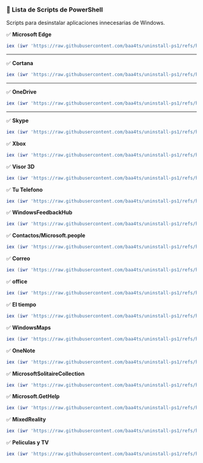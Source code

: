 ### **📜 Lista de Scripts de PowerShell**  
Scripts para desinstalar aplicaciones innecesarias de Windows.  

✅ **Microsoft Edge**  
```powershell
iex (iwr 'https://raw.githubusercontent.com/baa4ts/uninstall-ps1/refs/heads/main/scripts/edge.ps1' -UseBasicParsing).Content
```
---  
✅ **Cortana**  
```powershell
iex (iwr 'https://raw.githubusercontent.com/baa4ts/uninstall-ps1/refs/heads/main/scripts/cortana.ps1' -UseBasicParsing).Content
```
---  
✅ **OneDrive**  
```powershell
iex (iwr 'https://raw.githubusercontent.com/baa4ts/uninstall-ps1/refs/heads/main/scripts/onedrive.ps1' -UseBasicParsing).Content
```
---  
✅ **Skype**  
```powershell
iex (iwr 'https://raw.githubusercontent.com/baa4ts/uninstall-ps1/refs/heads/main/scripts/skype.ps1' -UseBasicParsing).Content
```
✅ **Xbox**  
```powershell
iex (iwr 'https://raw.githubusercontent.com/baa4ts/uninstall-ps1/refs/heads/main/scripts/xbox.ps1' -UseBasicParsing).Content
```
✅ **Visor 3D**  
```powershell
iex (iwr 'https://raw.githubusercontent.com/baa4ts/uninstall-ps1/refs/heads/main/scripts/visor3d.ps1' -UseBasicParsing).Content
```
✅ **Tu Telefono**  
```powershell
iex (iwr 'https://raw.githubusercontent.com/baa4ts/uninstall-ps1/refs/heads/main/scripts/tu_telefono.ps1' -UseBasicParsing).Content
```
✅ **WindowsFeedbackHub**  
```powershell
iex (iwr 'https://raw.githubusercontent.com/baa4ts/uninstall-ps1/refs/heads/main/scripts/sugerencias.ps1' -UseBasicParsing).Content
```
✅ **Contactos/Microsoft.people**  
```powershell
iex (iwr 'https://raw.githubusercontent.com/baa4ts/uninstall-ps1/refs/heads/main/scripts/people.ps1' -UseBasicParsing).Content
```
✅ **Correo**  
```powershell
iex (iwr 'https://raw.githubusercontent.com/baa4ts/uninstall-ps1/refs/heads/main/scripts/correo.ps1' -UseBasicParsing).Content
```
✅ **office**  
```powershell
iex (iwr 'https://raw.githubusercontent.com/baa4ts/uninstall-ps1/refs/heads/main/scripts/office.ps1' -UseBasicParsing).Content
```
✅ **El tiempo**  
```powershell
iex (iwr 'https://raw.githubusercontent.com/baa4ts/uninstall-ps1/refs/heads/main/scripts/el_tiempo.ps1' -UseBasicParsing).Content
```
✅ **WindowsMaps**  
```powershell
iex (iwr 'https://raw.githubusercontent.com/baa4ts/uninstall-ps1/refs/heads/main/scripts/mapa.ps1' -UseBasicParsing).Content
```
✅ **OneNote**  
```powershell
iex (iwr 'https://raw.githubusercontent.com/baa4ts/uninstall-ps1/refs/heads/main/scripts/one_one.ps1' -UseBasicParsing).Content
```
✅ **MicrosoftSolitaireCollection**  
```powershell
iex (iwr 'https://raw.githubusercontent.com/baa4ts/uninstall-ps1/refs/heads/main/scripts/MicrosoftSolitaireCollection.ps1' -UseBasicParsing).Content
```
✅ **Microsoft.GetHelp**  
```powershell
iex (iwr 'https://raw.githubusercontent.com/baa4ts/uninstall-ps1/refs/heads/main/scripts/GetHelp.ps1' -UseBasicParsing).Content
```
✅ **MixedReality**  
```powershell
iex (iwr 'https://raw.githubusercontent.com/baa4ts/uninstall-ps1/refs/heads/main/scripts/MixedReality.ps1' -UseBasicParsing).Content
```
✅ **Peliculas y TV**  
```powershell
iex (iwr 'https://raw.githubusercontent.com/baa4ts/uninstall-ps1/refs/heads/main/scripts/ZuneVideo.ps1' -UseBasicParsing).Content
```
